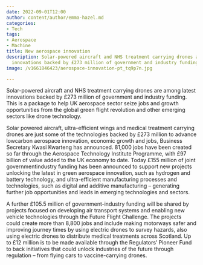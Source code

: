 ```yaml
---
date: 2022-09-01T12:00
author: content/author/emma-hazel.md
categories:
- Tech
tags:
- Aerospace
- Machine
title: New aerospace innovation
description: Solar-powered aircraft and NHS treatment carrying drones are among latest
  innovations backed by £273 million of government and industry funding.
image: /v1661846423/aerospace-innovation-pt_tq9p7n.jpg

---
```

Solar-powered aircraft and NHS treatment carrying drones are among latest innovations backed by £273 million of government and industry funding. This is a package to help UK aerospace sector seize jobs and growth opportunities from the global green flight revolution and other emerging sectors like drone technology.

Solar powered aircraft, ultra-efficient wings and medical treatment carrying drones are just some of the technologies backed by £273 million to advance lowcarbon aerospace innovation, economic growth and jobs, Business Secretary Kwasi Kwarteng has announced. 81,000 jobs have been created so far through the Aerospace Technology Institute Programme, with £97 billion of value added to the UK economy to date. Today £155 million of joint governmentindustry funding has been announced to support new projects unlocking the latest in green aerospace innovation, such as hydrogen and battery technology, and ultra-efficient manufacturing processes and technologies, such as digital and additive manufacturing – generating further job opportunities and leads in emerging technologies and sectors.

A further £105.5 million of government-industry funding will be shared by projects focused on developing air transport systems and enabling new vehicle technologies through the Future Flight Challenge. The projects could create more than 8,800 jobs and include making motorways safer and improving journey times by using electric drones to survey hazards, also using electric drones to distribute medical treatments across Scotland. Up to £12 million is to be made available through the Regulators’ Pioneer Fund to back initiatives that could unlock industries of the future through regulation – from flying cars to vaccine-carrying drones.